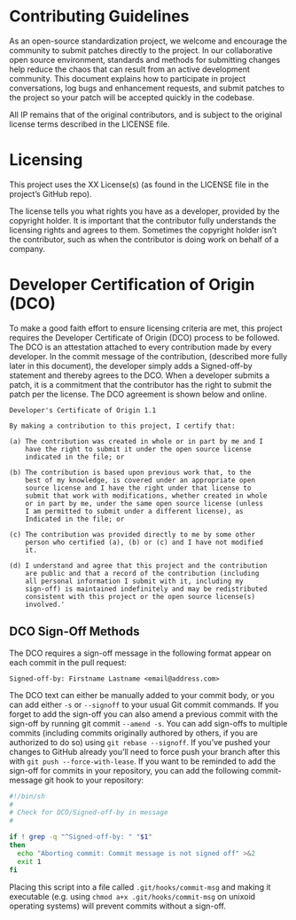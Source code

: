 # Contributing Guidelines

As an open-source standardization project, we welcome and encourage the community to submit patches directly to the project.
In our collaborative open source environment, standards and methods for submitting changes help reduce the chaos that can result from an active development community.
This document explains how to participate in project conversations, log bugs and enhancement requests, and submit patches to the project so your patch will be accepted quickly in the codebase.

All IP remains that of the original contributors, and is subject to the original license terms described in the LICENSE file.


# Licensing

This project uses the XX License(s) (as found in the LICENSE file in the project’s GitHub repo).

The license tells you what rights you have as a developer, provided by the copyright holder.
It is important that the contributor fully understands the licensing rights and agrees to them.
Sometimes the copyright holder isn’t the contributor, such as when the contributor is doing work on behalf of a company.


# Developer Certification of Origin (DCO)

To make a good faith effort to ensure licensing criteria are met, this project requires the Developer Certificate of Origin (DCO) process to be followed.
The DCO is an attestation attached to every contribution made by every developer.
In the commit message of the contribution, (described more fully later in this document), the developer simply adds a Signed-off-by statement and thereby agrees to the DCO.
When a developer submits a patch, it is a commitment that the contributor has the right to submit the patch per the license.
The DCO agreement is shown below and online.

```
Developer's Certificate of Origin 1.1

By making a contribution to this project, I certify that:

(a) The contribution was created in whole or in part by me and I
    have the right to submit it under the open source license
    indicated in the file; or

(b) The contribution is based upon previous work that, to the
    best of my knowledge, is covered under an appropriate open
    source license and I have the right under that license to
    submit that work with modifications, whether created in whole
    or in part by me, under the same open source license (unless
    I am permitted to submit under a different license), as
    Indicated in the file; or

(c) The contribution was provided directly to me by some other
    person who certified (a), (b) or (c) and I have not modified
    it.

(d) I understand and agree that this project and the contribution
    are public and that a record of the contribution (including
    all personal information I submit with it, including my
    sign-off) is maintained indefinitely and may be redistributed
    consistent with this project or the open source license(s)
    involved.'
```

## DCO Sign-Off Methods

The DCO requires a sign-off message in the following format appear on each commit in the pull request:

`Signed-off-by: Firstname Lastname <email@address.com>`

The DCO text can either be manually added to your commit body, or you can add either `-s` or `--signoff` to your usual Git commit commands.
If you forget to add the sign-off you can also amend a previous commit with the sign-off by running git commit `--amend -s`.
You can add sign-offs to multiple commits (including commits originally authored by others, if you are authorized to do so) using `git rebase --signoff`.
If you’ve pushed your changes to GitHub already you’ll need to force push your branch after this with `git push --force-with-lease`.
If you want to be reminded to add the sign-off for commits in your repository, you can add the following commit-message git hook to your repository:


```bash
#!/bin/sh
#
# Check for DCO/Signed-off-by in message
#

if ! grep -q "^Signed-off-by: " "$1"
then
  echo "Aborting commit: Commit message is not signed off" >&2
  exit 1
fi
```

Placing this script into a file called `.git/hooks/commit-msg` and making it executable (e.g. using `chmod a+x .git/hooks/commit-msg` on unixoid operating systems) will prevent commits without a sign-off.

